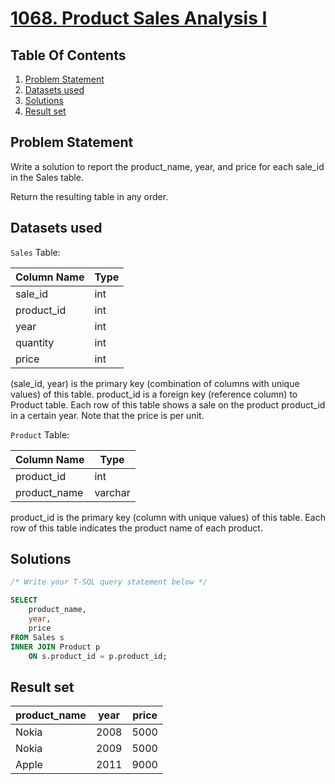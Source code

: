 # [1068. Product Sales Analysis I](https://leetcode.com/problems/product-sales-analysis-i/description/)

## Table Of Contents
1. [Problem Statement](#problem-statement)
2. [Datasets used](#datasets-used)
3. [Solutions](#solutions)
4. [Result set](#result-set)

## Problem Statement

Write a solution to report the product_name, year, and price for each sale_id in the Sales table.

Return the resulting table in any order.

## Datasets used

```Sales``` Table:

| Column Name | Type  |
| ----------- | ----- |
| sale_id     | int   |
| product_id  | int   |
| year        | int   |
| quantity    | int   |
| price       | int   |

(sale_id, year) is the primary key (combination of columns with unique values) of this table.
product_id is a foreign key (reference column) to Product table.
Each row of this table shows a sale on the product product_id in a certain year.
Note that the price is per unit.

```Product``` Table:

| Column Name  | Type    |
| ------------ | ------- |
| product_id   | int     |
| product_name | varchar |

product_id is the primary key (column with unique values) of this table.
Each row of this table indicates the product name of each product.

## Solutions

```sql
/* Write your T-SQL query statement below */

SELECT
    product_name,
    year,
    price
FROM Sales s
INNER JOIN Product p
    ON s.product_id = p.product_id;
```

## Result set

| product_name | year | price |
| ------------ | ---- | ----- |
| Nokia        | 2008 | 5000  |
| Nokia        | 2009 | 5000  |
| Apple        | 2011 | 9000  |